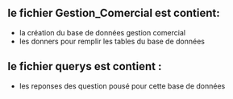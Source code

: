 ## le fichier Gestion_Comercial est contient:
- la création du base de données gestion comercial
- les donners pour remplir les tables du base de données
## le fichier querys est contient :
- les reponses des question pousé pour cette base de données
